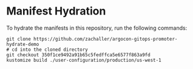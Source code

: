 # Manifest Hydration

To hydrate the manifests in this repository, run the following commands:

```shell
git clone https://github.com/zachaller/argocon-gitops-promoter-hydrate-demo
# cd into the cloned directory
git checkout 350f1ce9492a91b65c5fedffca5e6577f863a9fd
kustomize build ./user-configuration/production/us-west-1
```
